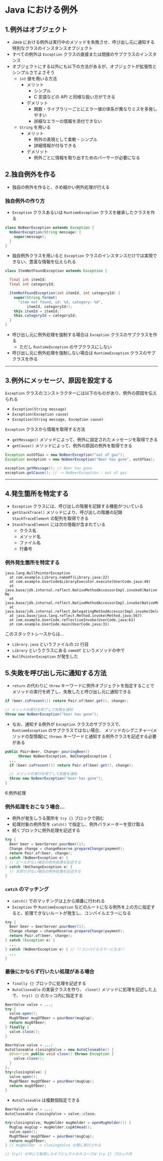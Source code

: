 Java における例外
===

1.例外はオブジェクト
---

* Java における例外は実行中のメソッドを失敗させ、呼び出し元に通知する特別なクラスのインスタンスオブジェクト
* すべての例外は `Exception` クラスの直接または間接のサブクラスのインスタンス
* オブジェクトにする以外にも以下の方法があるが、オブジェクトが拡張性とシンプルさでよさそう
  * `int` 値を用いる方法
    * メリット
      * シンプル
      * C 言語などの API と同様な扱い方ができる
    * デメリット
      * 関数・ライブラリーごとにエラー値の体系が異なりミスを多発しやすい
      * 詳細なエラーの情報を添付できない
  * `String` を用いる
    * メリット
      * 例外の表現として柔軟・シンプル
      * 詳細情報が付与できる
    * デメリット
      * 例外ごとに情報を取り出すためのパーサーが必要になる

2.独自例外を作る
---

* 独自の例外を作ると、きめ細かい例外処理が行える

### 独自例外の作り方

* `Exception` クラスあるいは `RuntimeException` クラスを継承したクラスを作る

```java
class NoBeerException extends Exception {
  NoBeerException(String message) {
    super(message);
  }
}
```

* 独自例外クラスを用いると `Exception` クラスのインスタンスだけでは実現できない、豊富な情報を伝えられる

```java
class ItemNotFoundException extends Exception {

  final int itemId;
  final int categoryId;

  ItemNotFoundException(int itemId, int categoryId) {
    super(String.format(
      "item not found, id: %d, category: %d",
          itemId, categoryId));
    this.itemId = itemId;
    this.categoryId = categoryId;
  }
}
```

* 呼び出し元に例外処理を強制する場合は `Exception` クラスのサブクラスを作る
  * ただし `RuntimeException` のサブクラスにしない
* 呼び出し元に例外処理を強制しない場合は `RuntimeException` クラスのサブクラスを作る

---

3.例外にメッセージ、原因を設定する
---

`Exception` クラスのコンストラクターには以下のものがあり、例外の原因を伝えられる

* `Exception(String message)`
* `Exception(Exception cause)`
* `Exception(String message, Exception cause)`

`Exception` クラスから情報を取得する方法

* `getMessage()` メソッドによって、例外に設定されたメッセージを取得できる
* `getCause()` メソッドによって、例外の原因の例外を取得できる

```java
Exception outOfGas = new NoBeerException("out of gas");
Exception exception = new NoBeerException("Beer has gone", outOfGas);

exception.getMessage(); // Beer has gone
exception.getCause(); // -> NoBeerException : out of gas
```

---

4.発生箇所を特定する
---

* `Exception` クラスには、呼び出しの階層を記録する機能がついている
* `getStackTrace()` メソッドにより、呼び出しの階層の記録 `StackTraceElement` の配列を取得できる
* `StackTraceElement` には次の情報が含まれている
  * クラス名
  * メソッド名
  * ファイル名
  * 行番号

### 例外発生箇所を特定する

```text
java.lang.NullPointerException
  at com.example.Library.nameOf(Library.java:22)
  at com.example.UserCode$LibraryExecutor.execute(UserCode.java:49)
  at java.base/jdk.internal.reflect.NativeMethodAccessorImpl.invoke0(Native Me
  at java.base/jdk.internal.reflect.NativeMethodAccessorImpl.invoke(NativeMeth
  at java.base/jdk.internal.reflect.DelegatingMethodAccessorImpl.invoke(Delega
  at java.base/java.lang.reflect.Method.invoke(Method.java:567)
  at com.example.UserCode.reflectiveInvoke(UserCode.java:63)
  at com.example.UserCode.main(UserCode.java:31)
```

このスタックトレースからは...

* `Library.java` というファイルの `22` 行目
* `Library` というクラスにある `nameOf` というメソッドの中で
* `NullPointerException` が発生した

5.失敗を呼び出し元に通知する方法
---

* `return` の代わりに `throw` キーワードに例外オブジェクトを指定することでメソッドの実行を終了し、失敗したと呼び出し元に通知できる

```java
if (beer.isPresent()) return Pair.of(beer.get(), change);

// メソッドの実行を終了して失敗を通知
throw new NoBeerException("beer has gone");
```

* なお、通知する例外が `Exception` クラスのサブクラスで、 `RuntimeException` のサブクラスではない場合、
メソッドのシグニチャー(メソッドの型情報)に `throws` キーワードと通知する例外クラスを記述する必要がある

```java
public Pair<Beer, Change> pouringBeer()
      throws NoBeerException, NoChangeException {
  ...
  if (beer.isPresent()) return Pair.of(beer.get(), change);

  // メソッドの実行を終了して失敗を通知
  throw new NoBeerException("beer has gone");
}
```

6.例外処理

### 例外処理をおこなう場合...

* 例外が発生しうる箇所を `try {}` ブロックで囲む
* 処理対象の例外型を `catch()` で指定し、例外パラメーターを受け取る
* 続くブロックに例外処理を記述する

```java
try {
  Beer beer = beerServer.pourBeer(1);
  Change change = changeReserve.prepareChange(payment);
  return Pair.of(beer, change);
} catch (NoBeerException e) {
  // ビールがない場合の例外処理を記述する
} catch (NoChangeException e) {
  // お釣りがない場合の例外処理を記述する
}
```

### `catch` のマッチング

* `catch()` でのマッチングは上から順番に行われる
* `Exception` や `RuntimeException` などのルートになる例外を上の方に指定すると、処理できないルートが発生し、コンパイルエラーになる

```java
try {
  Beer beer = beerServer.pourBeer(1);
  Change change = changeReserve.prepareChange(payment);
  return Pair.of(beer, change);
} catch (Exception e) {
  ...
} catch (NoBeerException e) { // !!コンパイルエラーになる!!
  ...
}
```

### 最後にかならず行いたい処理がある場合

* `finally {}` ブロックに処理を記述する
* `AutoCloseable` の実装クラスを作り、 `close()` メソッドに処理を記述した上で、 `try() {}` のカッコ内に指定する

```java
BeerValve valve = ...;
try {
  valve.open();
  MugOfBeer mugOfBeer = pourBeer(mugCup);
  return mugOfBeer;
} finally {
  valve.close();
}
```

```java 
BeerValve valve = ...;
AutoCloseable closingValve = new AutoCloseable() {
  @Override public void close() throws Exception {
    valve.close();
  }
};
try(closingValve) {
  valve.open();
  MugOfBeer mugOfBeer = pourBeer(mugCup);
  return mugOfBeer;
}
```

* `AutoCloseable` は複数個指定できる

```java 
BeerValve valve = ...;
AutoCloseable closingValve = valve::close;

try(closingValve; MugHolder mugHolder = openMugHolder()) {
  MugCup mugCup = mugHolder.cupAtHead();
  valve.open();
  MugOfBeer mugOfBeer = pourBeer(mugCup);
  return mugOfBeer;
} // mugHolder -> closingValve の順に実行される

// try() の中にて取得したオブジェクトのスコープは try {} ブロック内
```
